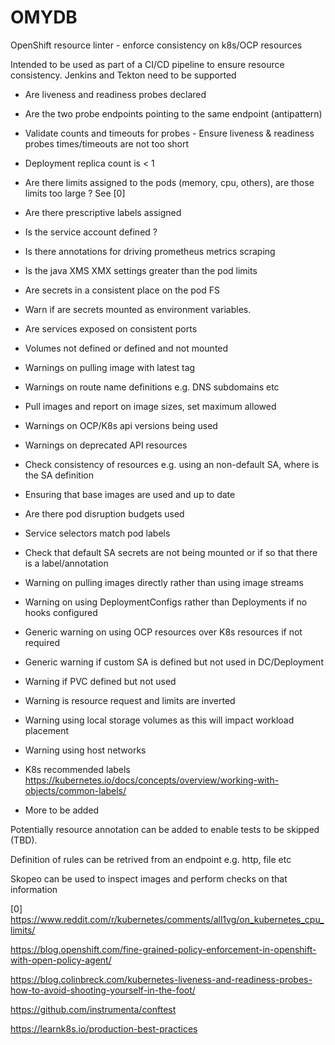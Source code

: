 # OMYDB

OpenShift resource linter - enforce consistency on k8s/OCP resources

Intended to be used as part of a CI/CD pipeline to ensure resource consistency. 
Jenkins and Tekton need to be supported

* Are liveness and readiness probes declared
* Are the two probe endpoints pointing to the same endpoint (antipattern)
* Validate counts and timeouts for probes - Ensure liveness & readiness probes times/timeouts are not too short
* Deployment replica count is < 1
* Are there limits assigned to the pods (memory, cpu, others), are those limits too large ? See [0]
* Are there prescriptive labels assigned
* Is the service account defined ?
* Is there annotations for driving prometheus metrics scraping
* Is the java XMS XMX settings greater than the pod limits
* Are secrets in a consistent place on the pod FS
* Warn if are secrets mounted as environment variables.
* Are services exposed on consistent ports
* Volumes not defined or defined and not mounted
* Warnings on pulling image with latest tag
* Warnings on route name definitions e.g. DNS subdomains etc
* Pull images and report on image sizes, set maximum allowed
* Warnings on OCP/K8s api versions being used
* Warnings on deprecated API resources
* Check consistency of resources e.g. using an non-default SA, where is the SA definition
* Ensuring that base images are used and up to date
* Are there pod disruption budgets used
* Service selectors match pod labels
* Check that default SA secrets are not being mounted or if so that there is a label/annotation
* Warning on pulling images directly rather than using image streams
* Warning on using DeploymentConfigs rather than Deployments if no hooks configured
* Generic warning on using OCP resources over K8s resources if not required
* Generic warning if custom SA is defined but not used in DC/Deployment
* Warning if PVC defined but not used
* Warning is resource request and limits are inverted
* Warning using local storage volumes as this will impact workload placement
* Warning using host networks
* K8s recommended labels https://kubernetes.io/docs/concepts/overview/working-with-objects/common-labels/

* More to be added


Potentially resource annotation can be added to enable tests to be skipped (TBD).

Definition of rules can be retrived from an endpoint e.g. http, file etc

Skopeo can be used to inspect images and perform checks on that information


[0] https://www.reddit.com/r/kubernetes/comments/all1vg/on_kubernetes_cpu_limits/


https://blog.openshift.com/fine-grained-policy-enforcement-in-openshift-with-open-policy-agent/

https://blog.colinbreck.com/kubernetes-liveness-and-readiness-probes-how-to-avoid-shooting-yourself-in-the-foot/

https://github.com/instrumenta/conftest

https://learnk8s.io/production-best-practices


